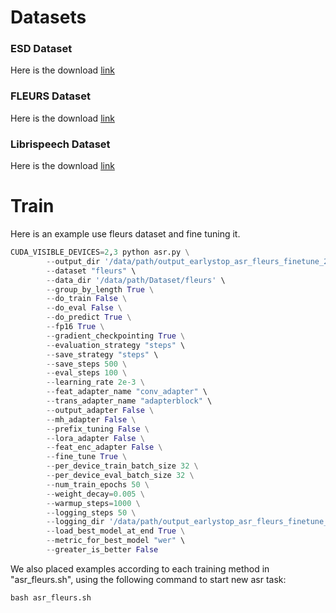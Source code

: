# Datasets

### ESD Dataset
Here is the download [link](https://github.com/HLTSingapore/Emotional-Speech-Data)
### FLEURS Dataset
Here is the download [link](https://huggingface.co/datasets/google/fleurs)
### Librispeech Dataset
Here is the download [link](https://huggingface.co/datasets/librispeech_asr)

# Train 
Here is an example use fleurs dataset and fine tuning it.
```python
CUDA_VISIBLE_DEVICES=2,3 python asr.py \
		--output_dir '/data/path/output_earlystop_asr_fleurs_finetune_2e3' \
		--dataset "fleurs" \
		--data_dir '/data/path/Dataset/fleurs' \
		--group_by_length True \
		--do_train False \
		--do_eval False \
		--do_predict True \
		--fp16 True \
		--gradient_checkpointing True \
		--evaluation_strategy "steps" \
		--save_strategy "steps" \
		--save_steps 500 \
		--eval_steps 100 \
		--learning_rate 2e-3 \
		--feat_adapter_name "conv_adapter" \
		--trans_adapter_name "adapterblock" \
		--output_adapter False \
		--mh_adapter False \
		--prefix_tuning False \
		--lora_adapter False \
		--feat_enc_adapter False \
		--fine_tune True \
		--per_device_train_batch_size 32 \
		--per_device_eval_batch_size 32 \
		--num_train_epochs 50 \
		--weight_decay=0.005 \
		--warmup_steps=1000 \
		--logging_steps 50 \
		--logging_dir '/data/path/output_earlystop_asr_fleurs_finetune_2e3/log' \
		--load_best_model_at_end True \
		--metric_for_best_model "wer" \
		--greater_is_better False 
```

We also placed examples according to each training method in "asr_fleurs.sh", using the following command to start new asr task:
```python
bash asr_fleurs.sh
```
